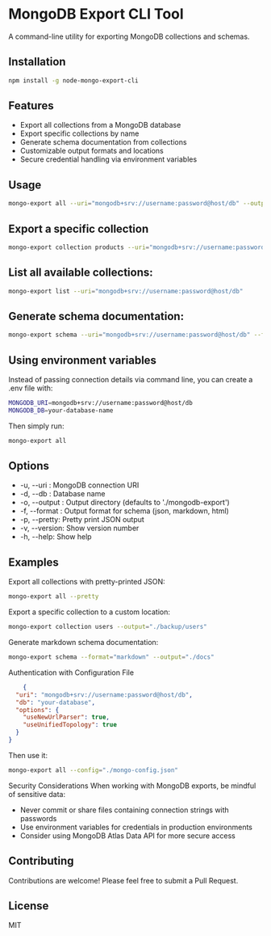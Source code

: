 # MongoDB Export CLI Tool

A command-line utility for exporting MongoDB collections and schemas.

## Installation

```bash
npm install -g node-mongo-export-cli

```

## Features

- Export all collections from a MongoDB database
- Export specific collections by name
- Generate schema documentation from collections
- Customizable output formats and locations
- Secure credential handling via environment variables

## Usage

```bash
mongo-export all --uri="mongodb+srv://username:password@host/db" --output="./my-exports"
```


## Export a specific collection

```bash
mongo-export collection products --uri="mongodb+srv://username:password@host/db"
```

## List all available collections:

```bash
mongo-export list --uri="mongodb+srv://username:password@host/db"
```


## Generate schema documentation:

```bash
mongo-export schema --uri="mongodb+srv://username:password@host/db" --format="markdown"
```

## Using environment variables

Instead of passing connection details via command line, you can create a .env file with:

```bash
MONGODB_URI=mongodb+srv://username:password@host/db
MONGODB_DB=your-database-name
```

Then simply run:

```bash
mongo-export all
```

## Options

- -u, --uri <uri>: MongoDB connection URI
- -d, --db <database>: Database name
- -o, --output <directory>: Output directory (defaults to './mongodb-export')
- -f, --format <format>: Output format for schema (json, markdown, html)
- -p, --pretty: Pretty print JSON output
- -v, --version: Show version number
- -h, --help: Show help

## Examples

Export all collections with pretty-printed JSON:

```bash
mongo-export all --pretty
```

Export a specific collection to a custom location:

```bash
mongo-export collection users --output="./backup/users"
```

Generate markdown schema documentation:

```bash
mongo-export schema --format="markdown" --output="./docs"
```

Authentication with Configuration File

```json
    {
  "uri": "mongodb+srv://username:password@host/db",
  "db": "your-database",
  "options": {
    "useNewUrlParser": true,
    "useUnifiedTopology": true
  }
}
```

Then use it:

```bash
mongo-export all --config="./mongo-config.json"
```

Security Considerations
When working with MongoDB exports, be mindful of sensitive data:

- Never commit or share files containing connection strings with passwords
- Use environment variables for credentials in production environments
- Consider using MongoDB Atlas Data API for more secure access

## Contributing
Contributions are welcome! Please feel free to submit a Pull Request.

## License
MIT